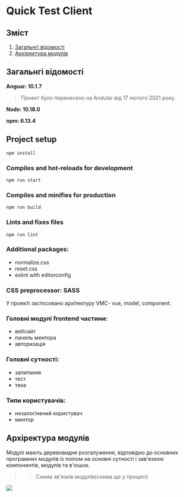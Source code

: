 # Quick Test Client

## Зміст
1. [Загальнгі відомості](#Загальні-відомості)
2. [Архіректура модулів](#Архіректура-модулів)

## Загальнгі відомості

**Anguar: 10.1.7**
> Проект було перенесено на Andular від 17 лютого 2021 року.

**Node: 10.18.0**

**npm: 6.13.4**

## Project setup
```
npm install
```

### Compiles and hot-reloads for development
```
npm run start
```

### Compiles and minifies for production
```
npm run build
```

### Lints and fixes files
```
npm run lint
```


### Additional packages:
* normalize.css
* reset.css
* eslint with editorconfig

### CSS preprocessor: SASS

У проекті застосовано архітектуру VMC- vue, model, component.

### Головні модулі frontend частини:
- вебсайт
- панель ментора
- авторизація

### Головні сутності:
- запитання
- тест
- тека

### Типи користувачів:
- незалогінений користувач
- ментор
## Архіректура модулів

Модулі мають деревовидне розгалуження, відповідно до основних програмних модулів із поілом на основні сутності і зав'язкою компонентів, модулів та в'юшок.

>> Схема зв'язків модулів(схема ще у процесі)

<img src="https://firebasestorage.googleapis.com/v0/b/my-collection-e4380.appspot.com/o/quick%20test%2F%D0%BC%D0%BE%D0%B4%D1%83%D0%BB%D1%8C%D0%BD%D0%B0%20%D1%81%D0%B8%D1%81%D1%82%D0%B5%D0%BC%D0%B0%20frontend%20part.jpg?alt=media&token=d0018d19-302d-459d-b70e-68db1fb81f03
">